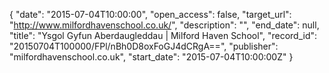 {
  "date": "2015-07-04T10:00:00", 
  "open_access": false, 
  "target_url": "http://www.milfordhavenschool.co.uk/", 
  "description": "", 
  "end_date": null, 
  "title": "Ysgol Gyfun Aberdaugleddau | Milford Haven School", 
  "record_id": "20150704T100000/FPl/nBh0D8oxFoGJ4dCRgA==", 
  "publisher": "milfordhavenschool.co.uk", 
  "start_date": "2015-07-04T10:00:00Z"
}

